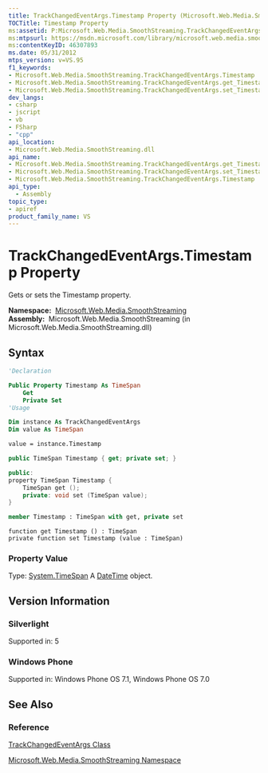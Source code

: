 ```yaml
---
title: TrackChangedEventArgs.Timestamp Property (Microsoft.Web.Media.SmoothStreaming)
TOCTitle: Timestamp Property
ms:assetid: P:Microsoft.Web.Media.SmoothStreaming.TrackChangedEventArgs.Timestamp
ms:mtpsurl: https://msdn.microsoft.com/library/microsoft.web.media.smoothstreaming.trackchangedeventargs.timestamp(v=VS.95)
ms:contentKeyID: 46307893
ms.date: 05/31/2012
mtps_version: v=VS.95
f1_keywords:
- Microsoft.Web.Media.SmoothStreaming.TrackChangedEventArgs.Timestamp
- Microsoft.Web.Media.SmoothStreaming.TrackChangedEventArgs.get_Timestamp
- Microsoft.Web.Media.SmoothStreaming.TrackChangedEventArgs.set_Timestamp
dev_langs:
- csharp
- jscript
- vb
- FSharp
- "cpp"
api_location:
- Microsoft.Web.Media.SmoothStreaming.dll
api_name:
- Microsoft.Web.Media.SmoothStreaming.TrackChangedEventArgs.get_Timestamp
- Microsoft.Web.Media.SmoothStreaming.TrackChangedEventArgs.set_Timestamp
- Microsoft.Web.Media.SmoothStreaming.TrackChangedEventArgs.Timestamp
api_type:
  - Assembly
topic_type:
- apiref
product_family_name: VS
---
```


# TrackChangedEventArgs.Timestamp Property

Gets or sets the Timestamp property.

**Namespace:**  [Microsoft.Web.Media.SmoothStreaming](microsoft-web-media-smoothstreaming-namespace_1.md)  
**Assembly:**  Microsoft.Web.Media.SmoothStreaming (in Microsoft.Web.Media.SmoothStreaming.dll)

## Syntax

```vb
'Declaration

Public Property Timestamp As TimeSpan
    Get
    Private Set
'Usage

Dim instance As TrackChangedEventArgs
Dim value As TimeSpan

value = instance.Timestamp
```

```csharp
public TimeSpan Timestamp { get; private set; }
```

```cpp
public:
property TimeSpan Timestamp {
    TimeSpan get ();
    private: void set (TimeSpan value);
}
```

``` fsharp
member Timestamp : TimeSpan with get, private set
```

```jscript
function get Timestamp () : TimeSpan
private function set Timestamp (value : TimeSpan)
```

### Property Value

Type: [System.TimeSpan](https://msdn.microsoft.com/library/269ew577\(v=vs.95\))  
A [DateTime](https://msdn.microsoft.com/library/03ybds8y\(v=vs.95\)) object.

## Version Information

### Silverlight

Supported in: 5  

### Windows Phone

Supported in: Windows Phone OS 7.1, Windows Phone OS 7.0  

## See Also

### Reference

[TrackChangedEventArgs Class](trackchangedeventargs-class-microsoft-web-media-smoothstreaming_1.md)

[Microsoft.Web.Media.SmoothStreaming Namespace](microsoft-web-media-smoothstreaming-namespace_1.md)
